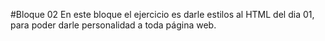 #Bloque 02
En este bloque el ejercicio es darle estilos al HTML del dia 01, para poder darle personalidad a toda página web.